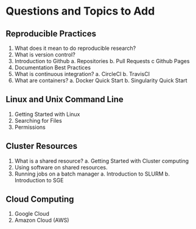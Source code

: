 # Questions and Topics to Add

## Reproducible Practices

 1. What does it mean to do reproducible research?
 2. What is version control?
 3. Introduction to Github
   a. Repositories
   b. Pull Requests
   c  Github Pages
 4. Documentation Best Practices
 5. What is continuous integration?
   a. CircleCI
   b. TravisCI
 6. What are containers?
   a. Docker Quick Start
   b. Singularity Quick Start


## Linux and Unix Command Line

 1. Getting Started with Linux
 2. Searching for Files
 3. Permissions

## Cluster Resources

 1. What is a shared resource?
   a. Getting Started with Cluster computing
 2. Using software on shared resources.
 3. Running jobs on a batch manager
   a. Introduction to SLURM
   b. Introduction to SGE


## Cloud Computing

 1. Google Cloud
 2. Amazon Cloud (AWS)
